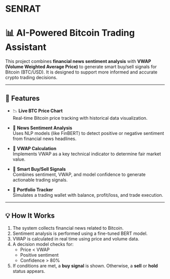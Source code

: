 # SENRAT
# 📊 AI-Powered Bitcoin Trading Assistant

This project combines **financial news sentiment analysis** with **VWAP (Volume Weighted Average Price)** to generate smart buy/sell signals for Bitcoin (BTC/USD). It is designed to support more informed and accurate crypto trading decisions.

---

## 🚀 Features

- 📉 **Live BTC Price Chart**  
  Real-time Bitcoin price tracking with historical data visualization.

- 🧠 **News Sentiment Analysis**  
  Uses NLP models (like FinBERT) to detect positive or negative sentiment from financial news headlines.

- 🧮 **VWAP Calculation**  
  Implements VWAP as a key technical indicator to determine fair market value.

- 📍 **Smart Buy/Sell Signals**  
  Combines sentiment, VWAP, and model confidence to generate actionable trading signals.

- 💼 **Portfolio Tracker**  
  Simulates a trading wallet with balance, profit/loss, and trade execution.

---

## 💡 How It Works

1. The system collects financial news related to Bitcoin.
2. Sentiment analysis is performed using a fine-tuned BERT model.
3. VWAP is calculated in real time using price and volume data.
4. A decision model checks for:
   - Price < VWAP  
   - Positive sentiment  
   - Confidence > 80%  
5. If conditions are met, a **buy signal** is shown. Otherwise, a **sell** or **hold** status appears.




